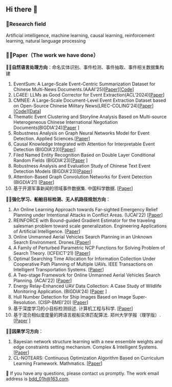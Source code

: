 ## Hi there 👋

### 🌈**Research field** 
Artificial intelligence, machine learning, causal learning, reinforcement learning, natural language processing

### 👩‍💻**Paper（The work we have done）**

🙋‍♀️**自然语言处理方向**：命名实体识别、事件检测、事件抽取、事件相关数据集构建

1. EventSum: A Large-Scale Event-Centric Summarization Dataset for Chinese Multi-News Documents.(AAAI'25)[[Paper](https://arxiv.org/pdf/2412.11814)][[Code](https://github.com/Mzzzhu/EventSum)]
2. LC4EE: LLMs as Good Corrector for Event Extraction(ACL'2024)[[Paper](https://aclanthology.org/2024.findings-acl.715/)]
3. CMNEE: A Large-Scale Document-Level Event Extraction Dataset based on Open-Source Chinese Military News(LREC-COLING'24)[[Paper](https://aclanthology.org/2024.lrec-main.299/)][[Code](https://github.com/Mzzzhu/CMNEE)][[Data](https://drive.google.com/drive/folders/1nfKiSsu88oBeykUSYm7NGn4Q50_2GPS1?usp=sharing)]
4. Thematic Event Clustering and Storyline Analysis Based on Multi-source Heterogeneous Chinese International Negotiation Documents(BIGDIA'24)[[Paper](https://ieeexplore.ieee.org/abstract/document/10808720) ]
5. Robustness Analysis on Graph Neural Networks Model for Event Detection. Applied Sciences.[[Paper](https://www.mdpi.com/2076-3417/12/21/10825)]
6. Causal Knowledge Integrated with Attention for Interpretable Event Detection (BIGDIA'23)[[Paper](https://ieeexplore.ieee.org/document/10429095)]
7. Filed Named Entity Recognition Based on Double Layer Conditional Random Fields (BIGDIA'23)[[Paper](https://ieeexplore.ieee.org/document/10429568) ]
8. Robustness Analysis and Evaluation Study of Chinese Text Event Detection Models (BIGDIA'23)[[Paper](https://ieeexplore.ieee.org/document/10429355)] 
9. Attention-Based Graph Convolution Networks for Event Detection (BIGDIA'21) [[Paper](https://ieeexplore.ieee.org/abstract/document/9619647)] 
10. 基于开源军事新闻的领域事件数据集. 中国科学数据. [[Paper](https://oss.wanfangdata.com.cn/file/download/perio_zgkxsj202301031.aspx)]

🙋‍♀️**强化学习、船舶目标检测、无人机路径规划方向**：

1. An Online Learning Approach towards Far-sighted Emergency Relief Planning under Intentional Attacks in Conflict Areas. (IJCAI'22) [[Paper](https://www.ijcai.org/proceedings/2022/649)] 
2. REINFORCE with Bound-guided Gradient Estimator for the traveling salesman problem toward scale generalization. Engineering Applications of Artificial Intelligence. [[Paper](https://www.sciencedirect.com/science/article/abs/pii/S095219762401978X)]
3. Online Unmanned Aerial Vehicles Search Planning in an Unknown Search Environment. Drones.[[Paper](https://www.mdpi.com/2504-446X/8/7/336)]
4. A Family of Perturbed Parametric NCP Functions for Solving Problem of Search Theory. (ICFEICT'21) [[Paper](https://dl.acm.org/doi/abs/10.1145/3474198.3478180)]
5. Optimal Searching Time Allocation for Information Collection Under Cooperative Path Planning of Multiple UAVs. IEEE Transactions on Intelligent Transportation Systems. [[Paper](https://ieeexplore.ieee.org/abstract/document/9581056/authors#full-text-header)] 
6. A Two-stage Framework for Online Unmanned Aerial Vehicles Search Planning. (ACAI'22) [[Paper](https://dl.acm.org/doi/10.1145/3579731.3579806)] 
8. Energy Relay-Enhanced UAV Data Collection: A Case Study of Wildlife Monitoring Application. (BIGDIA'24) [[Paper](https://ieeexplore.ieee.org/document/10808312) ]
9. Hull Number Detection for Ship Images Based on Image Super-Resolution. (CISP-BMEI'20) [[Paper](https://ieeexplore.ieee.org/document/9263636)]
13. 基于深度学习的小目标检测综述. 计算机工程与科学. [[Paper](https://d.wanfangdata.com.cn/periodical/jsjgcykx202108012)]
14. 基于混合相似度度量的跨语言舰船实体匹配算法. 郑州大学学报（理学版）. [[Paper](https://d.wanfangdata.com.cn/periodical/zzdxxb202204002) ]

🙋‍♀️**因果学习方向**：
1. Bayesian network structure learning with a new ensemble weights and edge constraints setting mechanism. Complex & Intelligent Systems. [[Paper](https://link.springer.com/article/10.1007/s40747-024-01485-1)]
2. CL-NOTEARS: Continuous Optimization Algorithm Based on Curriculum Learning Framework. Mathmatics. [[Paper](https://www.mdpi.com/2227-7390/12/17/2640)]
   

🧙 If you have any questions, please contact us promptly. The work email address is bdd_01h@163.com.
